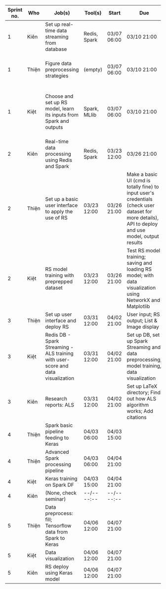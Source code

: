 |Sprint no.|Who|Job(s)|Tool(s)|Start|Due|Note|
|---|---|---|---|---|---|---|
|1|Kiên|Set up real-time data streaming from database|Redis, Spark|03/07 06:00|03/10 21:00|Write down how to setup|
|1|Thiện|Figure data preprocessing strategies|(empty)|03/07 06:00|03/10 21:00|Explain the strategies and why choosing|
|1|Kiệt|Choose and set up RS model, learn its inputs from Spark and outputs|Spark, MLlib|03/07 06:00|03/10 21:00|Explain why choosing the model and how it works briefly|
|2|Kiên|Real-time data processing using Redis and Spark|Redis, Spark|03/23 12:00|03/26 21:00|Do not forget to store results|
|2|Thiện|Set up a basic user interface to apply the use of RS|03/23 12:00|03/26 21:00|Make a basic UI (cmd is totally fine) to input user's credentials (check user dataset for more details), API to deploy and use model, output results|
|2|Kiệt|RS model training with preprepped dataset|03/23 12:00|03/26 21:00|Test RS model training; saving and loading RS model; with data visualization using NetworkX and Matplotlib|
|3|Thiện|Set up user interface and deploy RS|03/31 12:00|04/02 21:00|User input; RS output; List & Image display|
|3|Kiệt|Redis DB - Spark Streaming - ALS training with user-score and data visualization|03/31 12:00|04/02 21:00|Set up DB, set up Spark Streaming and data preprocessing, model training, data visualization|
|3|Kiên|Research reports: ALS|03/31 12:00|04/02 21:00|Set up LaTeX directory; Find out how ALS algorithm works; Add citations|
|4|Thiện|Spark basic pipeline feeding to Keras|04/03 06:00|04/03 15:00||
|4|Thiện|Advanced Spark processing pipeline|04/03 06:00|04/04 21:00||
|4|Kiệt|Keras training on Spark DF|04/03 15:00|04/04 21:00||
|4|Kiên|(None, check seminar)|--/-- --:--|--/-- --:--||
|5|Thiện|Data preprocess: fill; Tensorflow data from Spark to Keras|04/06 12:00|04/07 21:00||
|5|Kiệt|Data visualization|04/06 12:00|04/07 21:00||
|5|Kiên|RS deploy using Keras model|04/06 12:00|04/07 21:00||
